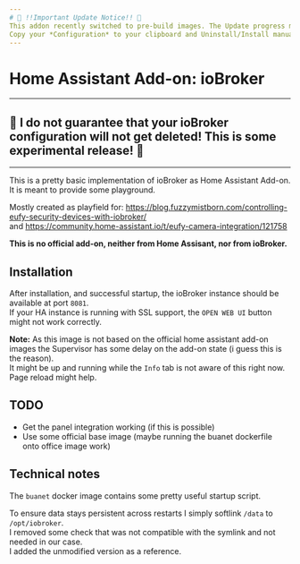 ```yaml
---
# 🚨 !!Important Update Notice!! 🚨
This addon recently switched to pre-build images. The Update progress might fail when the installed version is <0.6.0.  
Copy your *Configuration* to your clipboard and Uninstall/Install manually. 
---
```


# Home Assistant Add-on: ioBroker

---
## 🚨 I do not guarantee that your ioBroker configuration will not get deleted! This is some experimental release! 🚨
---

This is a pretty basic implementation of ioBroker as Home Assistant Add-on. 
It is meant to provide some playground.

Mostly created as playfield for: https://blog.fuzzymistborn.com/controlling-eufy-security-devices-with-iobroker/  
and https://community.home-assistant.io/t/eufy-camera-integration/121758  


**This is no official add-on, neither from Home Assisant, nor from ioBroker.**

## Installation
After installation, and successful startup, the ioBroker instance should be available at port `8081`.  
If your HA instance is running with SSL support, the `OPEN WEB UI` button might not work correctly.  

**Note:** As this image is not based on the official home assistant add-on images the Supervisor has some delay on the add-on state (i guess this is the reason).  
It might be up and running while the `Info` tab is not aware of this right now. Page reload might help.

## TODO
* Get the panel integration working (if this is possible)
* Use some official base image (maybe running the buanet dockerfile onto office image work)

## Technical notes
The `buanet` docker image contains some pretty useful startup script.

To ensure data stays persistent across restarts I simply softlink `/data` to `/opt/iobroker`.  
I removed some check that was not compatible with the symlink and not needed in our case.  
I added the unmodified version as a reference.